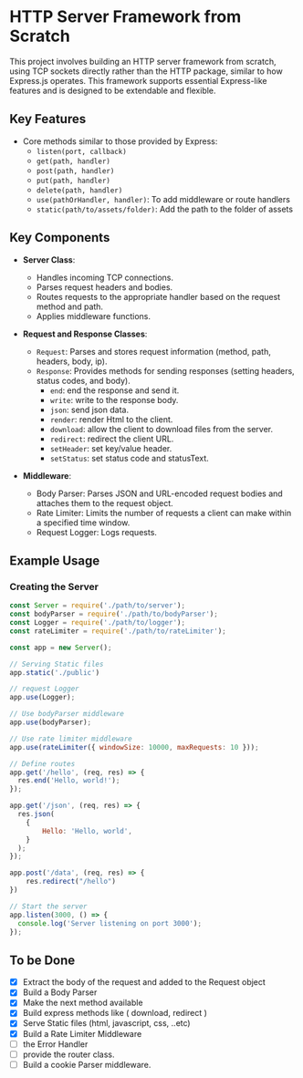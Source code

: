 # HTTP Server Framework from Scratch

This project involves building an HTTP server framework from scratch, using TCP sockets directly rather than the HTTP package, similar to how Express.js operates. This framework supports essential Express-like features and is designed to be extendable and flexible.

## Key Features

- Core methods similar to those provided by Express:
  - `listen(port, callback)`
  - `get(path, handler)`
  - `post(path, handler)`
  - `put(path, handler)`
  - `delete(path, handler)`
  - `use(pathOrHandler, handler)`: To add middleware or route handlers
  - `static(path/to/assets/folder)`: Add the path to the folder of assets

## Key Components
- **Server Class**:
    - Handles incoming TCP connections.
    - Parses request headers and bodies.
    - Routes requests to the appropriate handler based on the request method and path.
    - Applies middleware functions.
- **Request and Response Classes**:

    - `Request`: Parses and stores request information (method, path, headers, body, ip).
    - `Response`: Provides methods for sending responses (setting headers, status codes, and body).
        - `end`: end the response and send it.
        - `write`: write to the response body.
        - `json`: send json data.
        - `render`: render Html to the client.
        - `download`: allow the client to download files from the server.
        - `redirect`: redirect the client URL.
        - `setHeader`: set key/value header.
        - `setStatus`: set status code and statusText.

- **Middleware**:

    - Body Parser: Parses JSON and URL-encoded request bodies and attaches them to the request object.
    - Rate Limiter: Limits the number of requests a client can make within a specified time window.
    - Request Logger: Logs requests.

## Example Usage

### Creating the Server

```javascript
const Server = require('./path/to/server');
const bodyParser = require('./path/to/bodyParser');
const Logger = require('./path/to/logger');
const rateLimiter = require('./path/to/rateLimiter');

const app = new Server();

// Serving Static files
app.static('./public')

// request Logger
app.use(Logger);

// Use bodyParser middleware
app.use(bodyParser);

// Use rate limiter middleware
app.use(rateLimiter({ windowSize: 10000, maxRequests: 10 }));

// Define routes
app.get('/hello', (req, res) => {
  res.end('Hello, world!');
});

app.get('/json', (req, res) => {
  res.json(
    {
        Hello: 'Hello, world',
    }
  );
});

app.post('/data', (req, res) => {
    res.redirect("/hello")
})

// Start the server
app.listen(3000, () => {
  console.log('Server listening on port 3000');
});
```

## To be Done
- [x] Extract the body of the request and added to the Request object
- [x] Build a Body Parser
- [x] Make the next method available
- [x] Build express methods like ( download, redirect )
- [x] Serve Static files (html, javascript, css, ..etc)
- [x] Build a Rate Limiter Middleware
- [ ] the Error Handler
- [ ] provide the router class.
- [ ] Build a cookie Parser middleware.